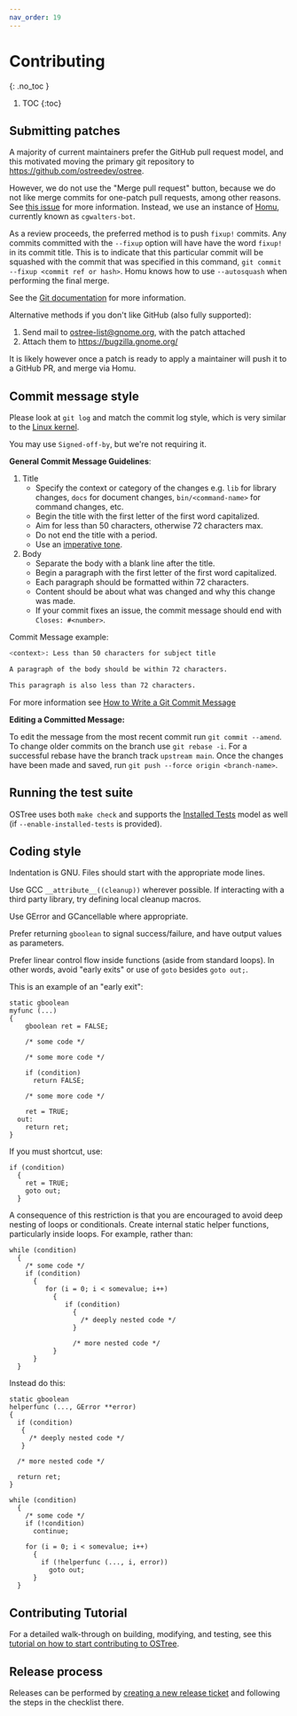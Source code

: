 ```yaml
---
nav_order: 19
---
```


# Contributing
{: .no_toc }

1. TOC
{:toc}

## Submitting patches

A majority of current maintainers prefer the GitHub pull request
model, and this motivated moving the primary git repository to
<https://github.com/ostreedev/ostree>.

However, we do not use the "Merge pull request" button, because we do
not like merge commits for one-patch pull requests, among other
reasons.  See [this issue](https://github.com/isaacs/github/issues/2)
for more information.  Instead, we use an instance of
[Homu](https://github.com/servo/homu), currently known as
`cgwalters-bot`.

As a review proceeds, the preferred method is to push `fixup!` commits. Any commits committed with the `--fixup` option will have have the word `fixup!` in its commit title. This is to indicate that this particular commit will be squashed with the commit that was specified in this command, `git commit --fixup <commit ref or hash>`. Homu knows how to use `--autosquash` when performing the final merge.

See the
[Git documentation](https://git-scm.com/docs/git-rebase) for more
information.

Alternative methods if you don't like GitHub (also fully supported):

 1. Send mail to <ostree-list@gnome.org>, with the patch attached
 1. Attach them to <https://bugzilla.gnome.org/>

It is likely however once a patch is ready to apply a maintainer
will push it to a GitHub PR, and merge via Homu.

## Commit message style

Please look at `git log` and match the commit log style, which is very
similar to the
[Linux kernel](https://git.kernel.org/cgit/linux/kernel/git/torvalds/linux.git).

You may use `Signed-off-by`, but we're not requiring it.

**General Commit Message Guidelines**:

1. Title
    - Specify the context or category of the changes e.g. `lib` for library changes, `docs` for document changes, `bin/<command-name>` for command changes, etc.
    - Begin the title with the first letter of the first word capitalized.
    - Aim for less than 50 characters, otherwise 72 characters max.
    - Do not end the title with a period.
    - Use an [imperative tone](https://en.wikipedia.org/wiki/Imperative_mood).
2. Body
    - Separate the body with a blank line after the title.
    - Begin a paragraph with the first letter of the first word capitalized.
    - Each paragraph should be formatted within 72 characters.
    - Content should be about what was changed and why this change was made.
    - If your commit fixes an issue, the commit message should end with `Closes: #<number>`.

Commit Message example:

```bash
<context>: Less than 50 characters for subject title

A paragraph of the body should be within 72 characters.

This paragraph is also less than 72 characters.
```

For more information see [How to Write a Git Commit Message](https://chris.beams.io/posts/git-commit/)

**Editing a Committed Message:**

To edit the message from the most recent commit run `git commit --amend`. To change older commits on the branch use `git rebase -i`. For a successful rebase have the branch track `upstream main`. Once the changes have been made and saved, run `git push --force origin <branch-name>`.

## Running the test suite

OSTree uses both `make check` and supports the
[Installed Tests](https://wiki.gnome.org/GnomeGoals/InstalledTests)
model as well (if `--enable-installed-tests` is provided).

## Coding style

Indentation is GNU.  Files should start with the appropriate mode lines.

Use GCC `__attribute__((cleanup))` wherever possible.  If interacting
with a third party library, try defining local cleanup macros.

Use GError and GCancellable where appropriate.

Prefer returning `gboolean` to signal success/failure, and have output
values as parameters.

Prefer linear control flow inside functions (aside from standard
loops).  In other words, avoid "early exits" or use of `goto` besides
`goto out;`.

This is an example of an "early exit":

    static gboolean
    myfunc (...)
    {
        gboolean ret = FALSE;

        /* some code */

        /* some more code */

        if (condition)
          return FALSE;

        /* some more code */

        ret = TRUE;
      out:
        return ret;
    }

If you must shortcut, use:

    if (condition)
      {
        ret = TRUE;
        goto out;
      }

A consequence of this restriction is that you are encouraged to avoid
deep nesting of loops or conditionals.  Create internal static helper
functions, particularly inside loops.  For example, rather than:

    while (condition)
      {
        /* some code */
        if (condition)
          {
             for (i = 0; i < somevalue; i++)
               {
                  if (condition)
                    {
                      /* deeply nested code */
                    }

                    /* more nested code */
               }
          }
      }

Instead do this:

    static gboolean
    helperfunc (..., GError **error)
    {
      if (condition)
       {
         /* deeply nested code */
       }

      /* more nested code */

      return ret;
    }

    while (condition)
      {
        /* some code */
        if (!condition)
          continue;

        for (i = 0; i < somevalue; i++)
          {
            if (!helperfunc (..., i, error))
              goto out;
          }
      }

## Contributing Tutorial

For a detailed walk-through on building, modifying, and testing, see this [tutorial on how to start contributing to OSTree](contributing-tutorial.md).

## Release process

Releases can be performed by [creating a new release ticket][new-release-ticket] and following the steps in the checklist there.

[new-release-ticket]: https://github.com/ostreedev/ostree/issues/new?labels=kind/release&template=release-checklist.md
